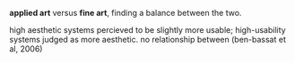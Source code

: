 **applied art** versus **fine art**, finding a balance between the two. 


high aesthetic systems percieved to be slightly more usable; high-usability systems judged as more aesthetic. no relationship between  (ben-bassat et al, 2006)

